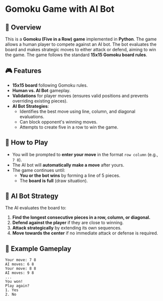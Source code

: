 # Gomoku Game with AI Bot

## 📌 Overview
This is a **Gomoku (Five in a Row) game** implemented in **Python**. The game allows a human player to compete against an AI bot. The bot evaluates the board and makes strategic moves to either attack or defend, aiming to win the game. The game follows the standard **15x15 Gomoku board rules**.

## 🎮 Features
- **15x15 board** following Gomoku rules.
- **Human vs. AI Bot** gameplay.
- **Validations** for player moves (ensures valid positions and prevents overriding existing pieces).
- **AI Bot Strategies**:
  - Identifies the best move using line, column, and diagonal evaluations.
  - Can block opponent's winning moves.
  - Attempts to create five in a row to win the game.

## 🎯 How to Play
- You will be prompted to **enter your move** in the format `row column` (e.g., `7 8`).
- The AI bot will **automatically make a move** after yours.
- The game continues until:
  - **You or the bot wins** by forming a line of 5 pieces.
  - The **board is full** (draw situation).

## 🤖 AI Bot Strategy
The AI evaluates the board to:
1. **Find the longest consecutive pieces in a row, column, or diagonal.**
2. **Defend against the player** if they are close to winning.
3. **Attack strategically** by extending its own sequences.
4. **Move towards the center** if no immediate attack or defense is required.

## 🚀 Example Gameplay
```
Your move: 7 8
AI moves: 6 8
Your move: 8 8
AI moves: 9 8
...
You won!
Play again?
1. Yes
2. No
```

